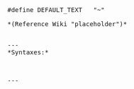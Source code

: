 <pre>#define DEFAULT_TEXT	"~"

*(Reference Wiki "placeholder")*


---
*Syntaxes:*

<!-- [] call `BIN_fnc_setDiaryRecord` -->

---
